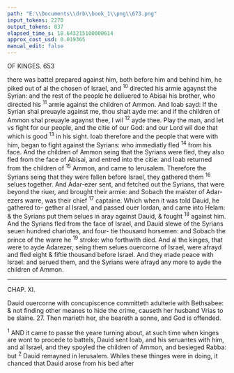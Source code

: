 ```yaml
---
path: "E:\\Documents\\drb\\book_1\\png\\673.png"
input_tokens: 2270
output_tokens: 837
elapsed_time_s: 18.643215100000614
approx_cost_usd: 0.019365
manual_edit: false
---
```

OF KINGES. 653

there was battel prepared against him, both before him
and behind him, he piked out of al the chosen of Israel, and
<sup>10</sup> directed his armie agaynst the Syrian: and the rest of the
people he deliuered to Abisai his brother, who directed his
<sup>11</sup> armie against the children of Ammon. And Ioab sayd: If
the Syrian shal preuayle against me, thou shalt ayde me: and
if the children of Ammon shal preuayle agaynst thee, I wil
<sup>12</sup> ayde thee. Play the man, and let vs fight for our people, and
the citie of our God: and our Lord wil doe that which is good
<sup>13</sup> in his sight. Ioab therefore and the people that were with
him, began to fight against the Syrians: who immediatly fled
<sup>14</sup> from his face. And the children of Ammon seing that the
Syrians were fled, they also fled from the face of Abisai, and
entred into the citie: and Ioab returned from the children of
<sup>15</sup> Ammon, and came to Ierusalem. Therefore the Syrians
seing that they were fallen before Israel, they gathered them
<sup>16</sup> selues together. And Adar-ezer sent, and fetched out the
Syrians, that were beyond the riuer, and brought their armie:
and Sobach the maister of Adar-ezers warre, was their chief
<sup>17</sup> captaine. Which when it was told Dauid, he gathered to-
gether al Israel, and passed ouer Iordan, and came into Helam:
& the Syrians put them selues in aray against Dauid, & fought
<sup>18</sup> against him. And the Syrians fled from the face of Israel, and
Dauid slewe of the Syrians seuen hundred chariotes, and four-
tie thousand horsemen: and Sobach the prince of the warre he
<sup>19</sup> stroke: who forthwith died. And al the kinges, that were to
ayde Adarezer, seing them selues ouercorne of Israel, were
afrayd and fled eight & fiftie thousand before Israel. And they
made peace with Israel: and serued them, and the Syrians were
afrayd any more to ayde the children of Ammon.

<hr>

CHAP. XI.

<aside>Dauid ouercorne with concupiscence committeth adulterie with Bethsabee: &
not finding other meanes to hide the crime, causeth her husband Vrias to be
slaine. 27. Then marieth her, she beareth a sonne, and God is offended.</aside>

<sup>1</sup> AND it came to passe the yeare turning about, at such
time when kinges are wont to procede to battels, Dauid
sent Ioab, and his seruantes with him, and al Israel, and they
spoyled the children of Ammon, and besieged Rabba: but
<sup>2</sup> Dauid remayned in Ierusalem. Whiles these thinges were
in doing, it chanced that Dauid arose from his bed after

[^1]: Kkkk 3